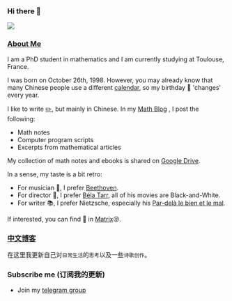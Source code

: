 ### Hi there 👋
![](https://count.getloli.com/get/@jingmatrix.github.io?theme=rule34)
### [About Me](https://jingmatrix.github.io/about/)

I am a PhD student in mathematics and I am currently studying at Toulouse, France.

I was born on October 26th, 1998. However, you may already know that many Chinese people use a different [calendar](https://en.wikipedia.org/wiki/Chinese_calendar), so my birthday :birthday: 'changes' every year.

I like to write [:pencil2:](https://jingmatrix.github.io/blog), but mainly in Chinese. In my [Math Blog](https://jingmatrix.github.io/articles/math-work/2019-08-12-Intersection-of-tangent-space) , I post the following:
  - Math notes
  - Computer program scripts
  - Excerpts from mathematical articles

My collection of math notes and ebooks is shared on [Google Drive](https://drive.google.com/drive/folders/1O279emuW9Z1LGmQ94fbRYfjZoxT8bpwU?usp=sharing).

In a sense, my taste is a bit retro:
  - For musician :musical_note:, I prefer [Beethoven](https://fr.wikipedia.org/wiki/Ludwig_van_Beethoven).
  - For director :movie_camera:, I prefer [Béla Tarr](https://fr.wikipedia.org/wiki/B%C3%A9la_Tarr), all of his movies are Black-and-White.
  - For writer :books:, I prefer Nietzsche, especially his [Par-delà le bien et le mal](https://fr.wikipedia.org/wiki/Par-del%C3%A0_le_bien_et_le_mal).

If interested, you can find :egg: in [Matrix](https://jingmatrix.github.io):stuck_out_tongue_winking_eye:.

### [中文博客](https://jingmatrix.github.io/blog)

在这里我更新自己对`日常生活`的`思考`以及一些`诗歌创作`。

### Subscribe me (订阅我的更新)

- Join my [telegram group](https://t.me/jmBlogs)

<!--
**JingMatrix/JingMatrix** is a ✨ _special_ ✨ repository because its `README.md` (this file) appears on your GitHub profile.

Here are some ideas to get you started:

- 🔭 I’m currently working on ...
- 🌱 I’m currently learning ...
- 👯 I’m looking to collaborate on ...
- 🤔 I’m looking for help with ...
- 💬 Ask me about ...
- 📫 How to reach me: ...
- 😄 Pronouns: ...
- ⚡ Fun fact: ...
-->
